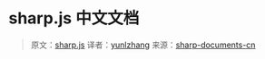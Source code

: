 # sharp.js  中文文档




> 原文：[sharp.js](http://sharp.pixelplumbing.com/en/stable/)
> 译者：[yunlzhang](https://github.com/settings/profile)
>来源：[sharp-documents-cn]( https://yunlzhang.github.io/sharp-documents-cn/)